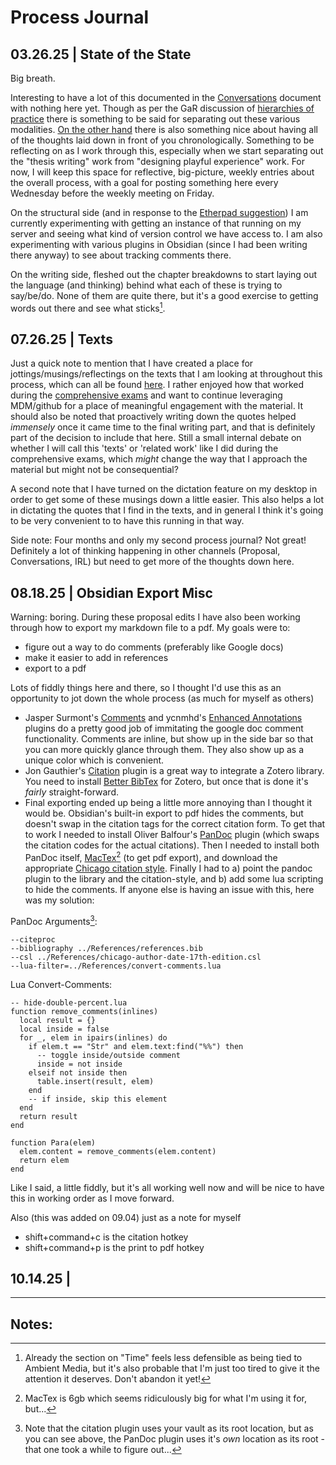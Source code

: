 # Process Journal

## 03.26.25 | State of the State

Big breath.

Interesting to have a lot of this documented in the [Conversations](Conversations.md) document with nothing here yet. Though as per the GaR discussion of [hierarchies of practice](https://pippinbarr.com/SNAKISTS/process/journal.html#hierarchies-of-design-practice) there is something to be said for separating out these various modalities. [On the other hand](https://youtu.be/TcnBfSuqfAw?si=bHutCFGEo56JKiGr&t=97) there is also something nice about having all of the thoughts laid down in front of you chronologically. Something to be reflecting on as I work through this, especially when we start separating out the "thesis writing" work from "designing playful experience" work. For now, I will keep this space for reflective, big-picture, weekly entries about the overall process, with a goal for posting something here every Wednesday before the weekly meeting on Friday.

On the structural side (and in response to the [Etherpad suggestion](Conversations.md##-PB:-2025.03.24-(Email))) I am currently experimenting with getting an instance of that running on my server and seeing what kind of version control we have access to. I am also experimenting with various plugins in Obsidian (since I had been writing there anyway) to see about tracking comments there.

On the writing side, fleshed out the chapter breakdowns to start laying out the language (and thinking) behind what each of these is trying to say/be/do. None of them are quite there, but it's a good exercise to getting words out there and see what sticks[^1].

## 07.26.25 | Texts

Just a quick note to mention that I have created a place for jottings/musings/reflectings on the texts that I am looking at throughout this process, which can all be found [here](Texts.md). I rather enjoyed how that worked during the [comprehensive exams](https://github.com/mouseandthebillionaire/RAGE) and want to continue leveraging MDM/github for a place of meaningful engagement with the material. It should also be noted that proactively writing down the quotes helped _immensely_ once it came time to the final writing part, and that is definitely part of the decision to include that here. Still a small internal debate on whether I will call this 'texts' or 'related work' like I did during the comprehensive exams, which _might_ change the way that I approach the material but might not be consequential?

A second note that I have turned on the dictation feature on my desktop in order to get some of these musings down a little easier. This also helps a lot in dictating the quotes that I find in the texts, and in general I think it's going to be very convenient to to have this running in that way.

Side note: Four months and only my second process journal? Not great! Definitely a lot of thinking happening in other channels (Proposal, Conversations, IRL) but need to get more of the thoughts down here. 

## 08.18.25 | Obsidian Export Misc

Warning: boring. During these proposal edits I have also been working through how to export my markdown file to a pdf. My goals were to:

* figure out a way to do comments (preferably like Google docs)
* make it easier to add in references
* export to a pdf

Lots of fiddly things here and there, so I thought I'd use this as an opportunity to jot down the whole process (as much for myself as others)

* Jasper Surmont's [Comments](https://github.com/jaspersurmont/obsidian-comments) and ycnmhd's [Enhanced Annotations](https://github.com/ycnmhd/obsidian-enhanced-annotations) plugins do a pretty good job of immitating the google doc comment functionality. Comments are inline, but show up in the side bar so that you can more quickly glance through them. They also show up as a unique color which is convenient.
* Jon Gauthier's [Citation](https://github.com/hans/obsidian-citation-plugin) plugin is a great way to integrate a Zotero library. You need to install [Better BibTex](https://retorque.re/zotero-better-bibtex/) for Zotero, but once that is done it's _fairly_ straight-forward.
* Final exporting ended up being a little more annoying than I thought it would be. Obsidian's built-in export to pdf hides the comments, but doesn't swap in the citation tags for the correct citation form. To get that to work I needed to install Oliver Balfour's [PanDoc](https://github.com/OliverBalfour/obsidian-pandoc) plugin (which swaps the citation codes for the actual citations). Then I needed to install both PanDoc itself, [MacTex](https://tug.org/mactex/mactex-download.html)[^2] (to get pdf export), and download the appropriate [Chicago citation style](https://github.com/citation-style-language/styles/blob/master/chicago-author-date-17th-edition.csl). Finally I had to a) point the pandoc plugin to the library and the citation-style, and b) add some lua scripting to hide the comments. If anyone else is having an issue with this, here was my solution:

PanDoc Arguments[^3]:
```
--citeproc 
--bibliography ../References/references.bib 
--csl ../References/chicago-author-date-17th-edition.csl 
--lua-filter=../References/convert-comments.lua
```

Lua Convert-Comments:
```
-- hide-double-percent.lua
function remove_comments(inlines)
  local result = {}
  local inside = false
  for _, elem in ipairs(inlines) do
    if elem.t == "Str" and elem.text:find("%%") then
      -- toggle inside/outside comment
      inside = not inside
    elseif not inside then
      table.insert(result, elem)
    end
    -- if inside, skip this element
  end
  return result
end

function Para(elem)
  elem.content = remove_comments(elem.content)
  return elem
end
```

Like I said, a little fiddly, but it's all working well now and will be nice to have this in working order as I move forward.

Also (this was added on 09.04) just as a note for myself
- shift+command+c is the citation hotkey
- shift+command+p is the print to pdf hotkey

## 10.14.25 | 


---
## Notes: 

[^1]: Already the section on "Time" feels less defensible as being tied to Ambient Media, but it's also probable that I'm just too tired to give it the attention it deserves. Don't abandon it yet!

[^2]: MacTex is 6gb which seems ridiculously big for what I'm using it for, but...

[^3]: Note that the citation plugin uses your vault as its root location, but as you can see above, the PanDoc plugin uses it's _own_ location as its root - that one took a while to figure out...


